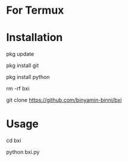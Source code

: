 # For Termux
# Installation

pkg update

pkg install git

pkg install python

rm -rf bxi

git clone https://github.com/binyamin-binni/bxi

# Usage

cd bxi

python bxi.py
